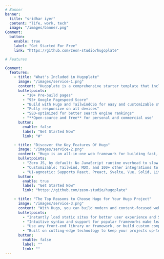 ```yaml
---
# Banner
banner:
  title: "sridhar iyer"
  content: "life, work, tech"
  image: "/images/banner.png"
Comment:
  button:
    enable: true
    label: "Get Started For Free"
    link: "https://github.com/zeon-studio/hugoplate"

# Features

Comment:
  features:
    - title: "What's Included in Hugoplate"
      image: "/images/service-1.png"
      content: "Hugoplate is a comprehensive starter template that includes everything you need to get started with your Hugo project. What's Included in Hugoplate"
      bulletpoints:
        - "10+ Pre-build pages"
        - "95+ Google Pagespeed Score"
        - "Build with Hugo and TailwindCSS for easy and customizable styling"
        - "Fully responsive on all devices"
        - "SEO-optimized for better search engine rankings"
        - "**Open-source and free** for personal and commercial use"
      button:
        enable: false
        label: "Get Started Now"
        link: "#"

    - title: "Discover the Key Features Of Hugo"
      image: "/images/service-2.png"
      content: "Hugo is an all-in-one web framework for building fast, content-focused websites. It offers a range of exciting features for developers and website creators. Some of the key features are:"
      bulletpoints:
        - "Zero JS, by default: No JavaScript runtime overhead to slow you down."
        - "Customizable: Tailwind, MDX, and 100+ other integrations to choose from."
        - "UI-agnostic: Supports React, Preact, Svelte, Vue, Solid, Lit and more."
      button:
        enable: true
        label: "Get Started Now"
        link: "https://github.com/zeon-studio/hugoplate"

    - title: "The Top Reasons to Choose Hugo for Your Hugo Project"
      image: "/images/service-3.png"
      content: "With Hugo, you can build modern and content-focused websites without sacrificing performance or ease of use."
      bulletpoints:
        - "Instantly load static sites for better user experience and SEO."
        - "Intuitive syntax and support for popular frameworks make learning and using Hugo a breeze."
        - "Use any front-end library or framework, or build custom components, for any project size."
        - "Built on cutting-edge technology to keep your projects up-to-date with the latest web standards."
      button:
        enable: false
        label: ""
        link: ""
---
```

